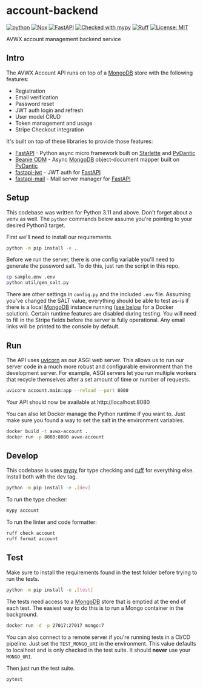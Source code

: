 # account-backend

[![python](https://img.shields.io/badge/Python-3.11-3776AB.svg?style=flat&logo=python&logoColor=white)](https://www.python.org)
[![Nox](https://github.com/avwx-rest/account-backend/actions/workflows/nox.yml/badge.svg)](https://github.com/avwx-rest/account-backend/actions/workflows/nox.yml)
[![FastAPI](https://img.shields.io/badge/FastAPI-0.104.1-009688.svg?style=flat&logo=FastAPI&logoColor=white)](https://fastapi.tiangolo.com)
[![Checked with mypy](https://www.mypy-lang.org/static/mypy_badge.svg)](http://mypy-lang.org/)
[![Ruff](https://img.shields.io/endpoint?url=https://raw.githubusercontent.com/astral-sh/ruff/main/assets/badge/v2.json)](https://github.com/astral-sh/ruff)
[![License: MIT](https://img.shields.io/badge/License-MIT-yellow.svg)](https://opensource.org/licenses/MIT)

AVWX account management backend service


## Intro

The AVWX Account API runs on top of a [MongoDB]() store with the following features:

- Registration
- Email verification
- Password reset
- JWT auth login and refresh
- User model CRUD
- Token management and usage
- Stripe Checkout integration

It's built on top of these libraries to provide those features:

- [FastAPI]() - Python async micro framework built on [Starlette]() and [PyDantic]()
- [Beanie ODM]() - Async [MongoDB]() object-document mapper built on [PyDantic]()
- [fastapi-jwt]() - JWT auth for [FastAPI]()
- [fastapi-mail]() - Mail server manager for [FastAPI]()

## Setup

This codebase was written for Python 3.11 and above. Don't forget about a venv as well. The `python` commands below assume you're pointing to your desired Python3 target.

First we'll need to install our requirements.

```bash
python -m pip install -e .
```

Before we run the server, there is one config variable you'll need to generate the password salt. To do this, just run the script in this repo.

```bash
cp sample.env .env
python util/gen_salt.py
```

There are other settings in `config.py` and the included `.env` file. Assuming you've changed the SALT value, everything should be able to test as-is if there is a local [MongoDB]() instance running ([see below](#test) for a Docker solution). Certain runtime features are disabled during testing. You will need to fill in the Stripe fields before the server is fully operational. Any email links will be printed to the console by default.

## Run

The API uses [uvicorn]() as our ASGI web server. This allows us to run our server code in a much more robust and configurable environment than the development server. For example, ASGI servers let you run multiple workers that recycle themselves after a set amount of time or number of requests.

```bash
uvicorn account.main:app --reload --port 8080
```

Your API should now be available at http://localhost:8080

You can also let Docker manage the Python runtime if you want to. Just make sure you found a way to set the salt in the environment variables.

```bash
docker build -t avwx-account .
docker run -p 8080:8080 avwx-account
```

## Develop

This codebase is uses [mypy]() for type checking and [ruff]() for everything else. Install both with the dev tag.

```bash
python -m pip install -e .[dev]
```

To run the type checker:

```bash
mypy account
```

To run the linter and code formatter:

```bash
ruff check account
ruff format account
```

## Test

Make sure to install the requirements found in the test folder before trying to run the tests.

```bash
python -m pip install -e .[test]
```

The tests need access to a [MongoDB]() store that is emptied at the end of each test. The easiest way to do this is to run a Mongo container in the background.

```bash
docker run -d -p 27017:27017 mongo:7
```

You can also connect to a remote server if you're running tests in a CI/CD pipeline. Just set the `TEST_MONGO_URI` in the environment. This value defaults to localhost and is only checked in the test suite. It should **never** use your `MONGO_URI`.

Then just run the test suite.

```bash
pytest
```

[MongoDB]: https://www.mongodb.com "MongoDB NoSQL homepage"
[FastAPI]: https://fastapi.tiangolo.com "FastAPI web framework"
[Beanie ODM]: https://roman-right.github.io/beanie/ "Beanie object-document mapper"
[Starlette]: https://www.starlette.io "Starlette web framework"
[PyDantic]: https://pydantic-docs.helpmanual.io "PyDantic model validation"
[fastapi-jwt]: https://github.com/k4black/fastapi-jwt "JWT auth for FastAPI"
[fastapi-mail]: https://github.com/sabuhish/fastapi-mail "FastAPI mail server"
[uvicorn]: https://www.uvicorn.org "Uvicorn ASGI web server"
[mypy]: https://www.mypy-lang.org "mypy Python type checker"
[ruff]: https://docs.astral.sh/ruff/ "Ruff code linter and formatter"